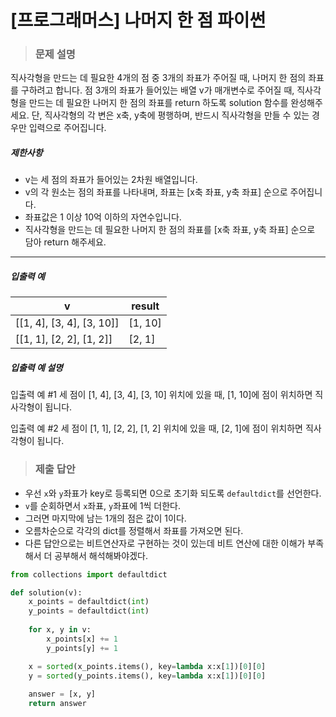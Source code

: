 # [프로그래머스] 나머지 한 점 파이썬

> ### 문제 설명

직사각형을 만드는 데 필요한 4개의 점 중 3개의 좌표가 주어질 때, 나머지 한 점의 좌표를 구하려고 합니다. 점 3개의 좌표가 들어있는 배열 v가 매개변수로 주어질 때, 직사각형을 만드는 데 필요한 나머지 한 점의 좌표를 return 하도록 solution 함수를 완성해주세요. 단, 직사각형의 각 변은 x축, y축에 평행하며, 반드시 직사각형을 만들 수 있는 경우만 입력으로 주어집니다.

##### 제한사항

- v는 세 점의 좌표가 들어있는 2차원 배열입니다.
- v의 각 원소는 점의 좌표를 나타내며, 좌표는 [x축 좌표, y축 좌표] 순으로 주어집니다.
- 좌표값은 1 이상 10억 이하의 자연수입니다.
- 직사각형을 만드는 데 필요한 나머지 한 점의 좌표를 [x축 좌표, y축 좌표] 순으로 담아 return 해주세요.

------

##### 입출력 예

| v                         | result  |
| ------------------------- | ------- |
| [[1, 4], [3, 4], [3, 10]] | [1, 10] |
| [[1, 1], [2, 2], [1, 2]]  | [2, 1]  |

##### 입출력 예 설명

입출력 예 #1
세 점이 [1, 4], [3, 4], [3, 10] 위치에 있을 때, [1, 10]에 점이 위치하면 직사각형이 됩니다.

입출력 예 #2
세 점이 [1, 1], [2, 2], [1, 2] 위치에 있을 때, [2, 1]에 점이 위치하면 직사각형이 됩니다.

> ### 제출 답안

- 우선 `x`와 `y`좌표가 key로 등록되면 0으로 초기화 되도록 `defaultdict`를 선언한다.
- `v`를 순회하면서 `x`좌표,  `y`좌표에 1씩 더한다.
- 그러면 마지막에 남는 1개의 점은 값이 1이다.
- 오름차순으로 각각의 dict를 정렬해서 좌표를 가져오면 된다.
- 다른 답안으로는 비트연산자로 구현하는 것이 있는데 비트 연산에 대한 이해가 부족해서 더 공부해서 해석해봐야겠다.

```python
from collections import defaultdict

def solution(v):
    x_points = defaultdict(int)
    y_points = defaultdict(int)
    
    for x, y in v:
        x_points[x] += 1
        y_points[y] += 1

    x = sorted(x_points.items(), key=lambda x:x[1])[0][0]
    y = sorted(y_points.items(), key=lambda x:x[1])[0][0]
    
    answer = [x, y]
    return answer
```

